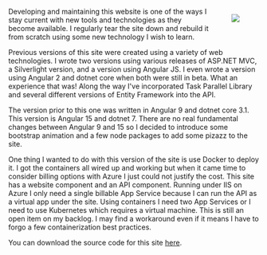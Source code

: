 <article>

<figure style="float:right;">
    <img src="articles/helloWorld/Machine.jpg" style="max-width:40vw;margin:0vh 0vw .5vh .5vw;" />
</figure>

Developing and maintaining this website is one of the ways I stay current with new tools and technologies as they become available.  I regularly tear the site down and rebuild it from scratch using some new technology I wish to learn.

Previous versions of this site were created using a variety of web technologies.  I wrote two versions using various releases of ASP.NET MVC, a Silverlight version, and a version using Angular JS.  I even wrote a version using Angular 2 and dotnet core when both were still in beta.  What an experience that was!  Along the way I've incorporated Task Parallel Library and several different versions of Entity Framework into the API. 

The version prior to this one was written in Angular 9 and dotnet core 3.1.  This version is Angular 15 and dotnet 7.  There are no real fundamental changes between Angular 9 and 15 so I decided to introduce some bootstrap animation and a few node packages to add some pizazz to the site.

One thing I wanted to do with this version of the site is use Docker to deploy it.  I got the containers all wired up and working but when it came time to consider billing options with Azure I just could not justify the cost.   This site has a website component and an API component.  Running under IIS on Azure I only need a single billable App Service because I can run the API as a virtual app under the site.  Using containers I need two App Services or I need to use Kubernetes which requires a virtual machine.  This is still an open item on my backlog.  I may find a workaround even if it means I have to forgo a few containerization best practices.


You can download the source code for this site [here](https://github.com/sam-wheat/Blog).
</article>
